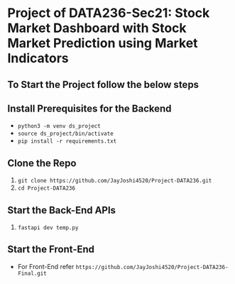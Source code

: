 # Project of DATA236-Sec21: Stock Market Dashboard with Stock Market Prediction using Market Indicators

## To Start the Project follow the below steps

## Install Prerequisites for the Backend
- ```python3 -m venv ds_project```
- ```source ds_project/bin/activate```
- ```pip install -r requirements.txt```

## Clone the Repo
1. ```git clone https://github.com/JayJoshi4520/Project-DATA236.git```
2. ```cd Project-DATA236```

## Start the Back-End APIs
1. ```fastapi dev temp.py```

## Start the Front-End
- For Front-End refer ```https://github.com/JayJoshi4520/Project-DATA236-Final.git```


